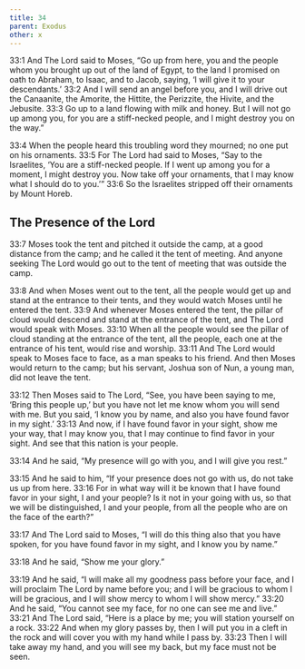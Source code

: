 ```yaml
---
title: 34
parent: Exodus
other: x
---
```


<a name="33:1">33:1</a> And The Lord said to Moses, “Go up from here, you and the people whom you brought up out of the land of Egypt, to the land I promised on oath to Abraham, to Isaac, and to Jacob, saying, ‘I will give it to your descendants.’ <a name="33:2">33:2</a> And I will send an angel before you, and I will drive out the Canaanite, the Amorite, the Hittite, the Perizzite, the Hivite, and the Jebusite. <a name="33:3">33:3</a> Go up to a land flowing with milk and honey. But I will not go up among you, for you are a stiff-necked people, and I might destroy you on the way.”

<a name="33:4">33:4</a> When the people heard this troubling word they mourned; no one put on his ornaments. <a name="33:5">33:5</a> For The Lord had said to Moses, “Say to the Israelites, ‘You are a stiff-necked people. If I went up among you for a moment, I might destroy you. Now take off your ornaments, that I may know what I should do to you.’” <a name="33:6">33:6</a> So the Israelites stripped off their ornaments by Mount Horeb.

## The Presence of the Lord

<a name="33:7">33:7</a> Moses took the tent and pitched it outside the camp, at a good distance from the camp; and he called it the tent of meeting. And anyone seeking The Lord would go out to the tent of meeting that was outside the camp.

<a name="33:8">33:8</a> And when Moses went out to the tent, all the people would get up and stand at the entrance to their tents, and they would watch Moses until he entered the tent. <a name="33:9">33:9</a> And whenever Moses entered the tent, the pillar of cloud would descend and stand at the entrance of the tent, and The Lord would speak with Moses. <a name="33:10">33:10</a> When all the people would see the pillar of cloud standing at the entrance of the tent, all the people, each one at the entrance of his tent, would rise and worship. <a name="33:11">33:11</a> And The Lord would speak to Moses face to face, as a man speaks to his friend. And then Moses would return to the camp; but his servant, Joshua son of Nun, a young man, did not leave the tent.

<a name="33:12">33:12</a> Then Moses said to The Lord, “See, you have been saying to me, ‘Bring this people up,’ but you have not let me know whom you will send with me. But you said, ‘I know you by name, and also you have found favor in my sight.’ <a name="33:13">33:13</a> And now, if I have found favor in your sight, show me your way, that I may know you, that I may continue to find favor in your sight. And see that this nation is your people.

<a name="33:14">33:14</a> And he said, “My presence will go with you, and I will give you rest.”

<a name="33:15">33:15</a> And he said to him, “If your presence does not go with us, do not take us up from here. <a name="33:16">33:16</a> For in what way will it be known that I have found favor in your sight, I and your people? Is it not in your going with us, so that we will be distinguished, I and your people, from all the people who are on the face of the earth?”

<a name="33:17">33:17</a> And The Lord said to Moses, “I will do this thing also that you have spoken, for you have found favor in my sight, and I know you by name.”

<a name="33:18">33:18</a> And he said, “Show me your glory.”

<a name="33:19">33:19</a> And he said, “I will make all my goodness pass before your face, and I will proclaim The Lord by name before you; and I will be gracious to whom I will be gracious, and I will show mercy to whom I will show mercy.” <a name="33:20">33:20</a> And he said, “You cannot see my face, for no one can see me and live.” <a name="33:21">33:21</a> And The Lord said, “Here is a place by me; you will station yourself on a rock. <a name="33:22">33:22</a> And when my glory passes by, then I will put you in a cleft in the rock and will cover you with my hand while I pass by. <a name="33:23">33:23</a> Then I will take away my hand, and you will see my back, but my face must not be seen.